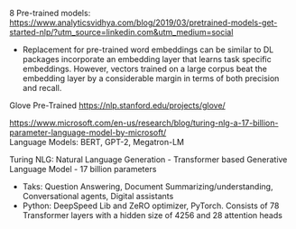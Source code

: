 8 Pre-trained models: https://www.analyticsvidhya.com/blog/2019/03/pretrained-models-get-started-nlp/?utm_source=linkedin.com&utm_medium=social <br/>
* Replacement for pre-trained word embeddings can be similar to DL packages incorporate an embedding layer that learns task specific embeddings. However, vectors trained on a large corpus beat the embedding layer by a considerable margin in terms of both precision and recall.


Glove Pre-Trained https://nlp.stanford.edu/projects/glove/ <br/>

https://www.microsoft.com/en-us/research/blog/turing-nlg-a-17-billion-parameter-language-model-by-microsoft/ <br/>
Language Models: BERT, GPT-2, Megatron-LM

Turing NLG: Natural Language Generation - Transformer based Generative Language Model - 17 billion parameters
* Taks: Question Answering, Document Summarizing/understanding, Conversational agents, Digital assistants
* Python: DeepSpeed Lib and ZeRO optimizer, PyTorch. Consists of 78 Transformer layers with a hidden size of 4256 and 28 attention heads







